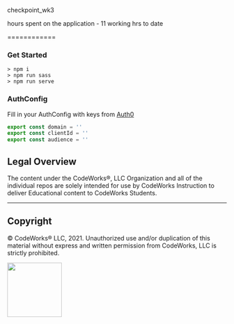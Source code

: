checkpoint_wk3
<!-- TODO I need to make sure that it saves to local data -->
<!-- TODO Check to make sure I have completed all of the requirements for this checkpoint -->
<!-- TODO I need to figure out why keep getting errors about form element tags being incorrectly labeled when I press the 'delete' button on my active note element. it probably has something to do with the windows pop up sweet alert messages.-->
<!-- TODO check to make sure I have finished all of the TODO's through out the application -->

hours spent on the application  - 11 working hrs to date 

============

### Get Started

```terminal
> npm i
> npm run sass
> npm run serve
```

### AuthConfig

Fill in your AuthConfig with keys from [Auth0](https://auth0.com/)

```javascript
export const domain = '' 
export const clientId = '' 
export const audience = '' 
```
## Legal Overview

The content under the CodeWorks®, LLC Organization and all of the individual repos are solely intended for use by CodeWorks Instruction to deliver Educational content to CodeWorks Students.

---

## Copyright

© CodeWorks® LLC, 2021. Unauthorized use and/or duplication of this material without express and written permission from CodeWorks, LLC is strictly prohibited.

<img src="https://bcw.blob.core.windows.net/public/img/7815839041305055" width="125">
